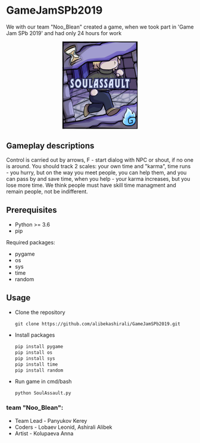 # GameJamSPb2019
We with our team "Noo_Blean" created a game, when we took part in 'Game Jam SPb 2019' and had only 24 hours for work

<p align="center"><img src="/poster.jpg" width=40% alt="Poster" text-align="center"></p>

## Gameplay descriptions
Control is carried out by arrows, F - start dialog with NPC or shout, if no one is around.
You should track 2 scales: your own time and "karma", time runs - you hurry, but on the way you meet people, you can help them, and you can pass by and save time, when you help - your karma increases, but you lose more time.
We think people must have skill time managment and remain people, not be indifferent.

## Prerequisites

* Python >= 3.6
* pip

Required packages:

* pygame
* os
* sys
* time
* random

## Usage

* Clone the repository

      git clone https://github.com/alibekashirali/GameJamSPb2019.git

* Install packages

      pip install pygame
      pip install os
      pip install sys
      pip install time
      pip install random

* Run game in cmd/bash

      python SoulAssault.py

### team "Noo_Blean":
* Team Lead - Panyukov Kerey
* Coders - Lobaev Leonid, Ashirali Alibek
* Artist - Kolupaeva Anna
